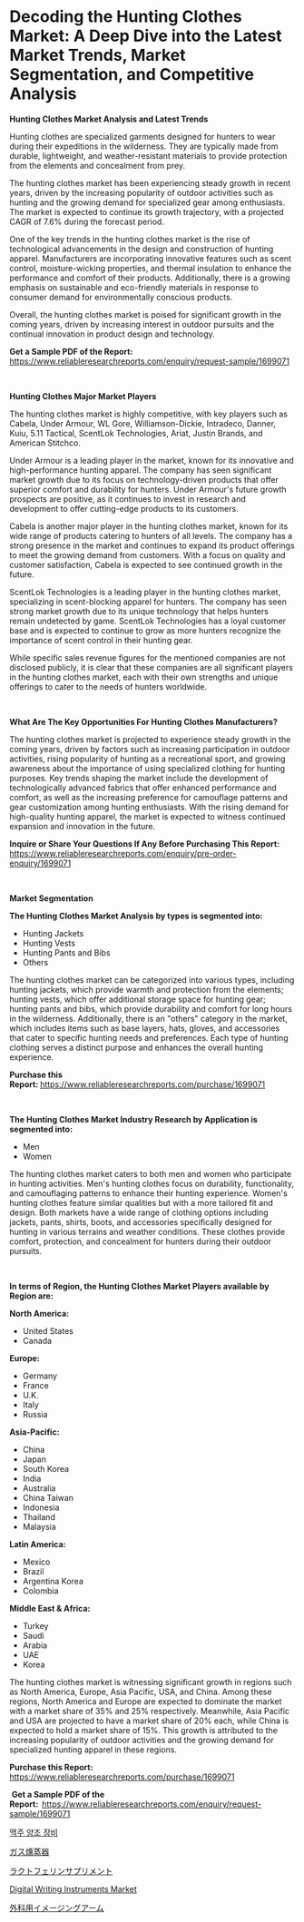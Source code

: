 <p><h1>Decoding the Hunting Clothes Market: A Deep Dive into the Latest Market Trends, Market Segmentation, and Competitive Analysis</h1></p><p><strong>Hunting Clothes Market Analysis and Latest Trends</strong></p>
<p><p>Hunting clothes are specialized garments designed for hunters to wear during their expeditions in the wilderness. They are typically made from durable, lightweight, and weather-resistant materials to provide protection from the elements and concealment from prey.</p><p>The hunting clothes market has been experiencing steady growth in recent years, driven by the increasing popularity of outdoor activities such as hunting and the growing demand for specialized gear among enthusiasts. The market is expected to continue its growth trajectory, with a projected CAGR of 7.6% during the forecast period.</p><p>One of the key trends in the hunting clothes market is the rise of technological advancements in the design and construction of hunting apparel. Manufacturers are incorporating innovative features such as scent control, moisture-wicking properties, and thermal insulation to enhance the performance and comfort of their products. Additionally, there is a growing emphasis on sustainable and eco-friendly materials in response to consumer demand for environmentally conscious products.</p><p>Overall, the hunting clothes market is poised for significant growth in the coming years, driven by increasing interest in outdoor pursuits and the continual innovation in product design and technology.</p></p>
<p><strong>Get a Sample PDF of the Report:&nbsp;</strong> <a href="https://www.reliableresearchreports.com/enquiry/request-sample/1699071">https://www.reliableresearchreports.com/enquiry/request-sample/1699071</a></p>
<p>&nbsp;</p>
<p><strong>Hunting Clothes Major Market Players</strong></p>
<p><p>The hunting clothes market is highly competitive, with key players such as Cabela, Under Armour, WL Gore, Williamson-Dickie, Intradeco, Danner, Kuiu, 5.11 Tactical, ScentLok Technologies, Ariat, Justin Brands, and American Stitchco. </p><p>Under Armour is a leading player in the market, known for its innovative and high-performance hunting apparel. The company has seen significant market growth due to its focus on technology-driven products that offer superior comfort and durability for hunters. Under Armour's future growth prospects are positive, as it continues to invest in research and development to offer cutting-edge products to its customers.</p><p>Cabela is another major player in the hunting clothes market, known for its wide range of products catering to hunters of all levels. The company has a strong presence in the market and continues to expand its product offerings to meet the growing demand from customers. With a focus on quality and customer satisfaction, Cabela is expected to see continued growth in the future.</p><p>ScentLok Technologies is a leading player in the hunting clothes market, specializing in scent-blocking apparel for hunters. The company has seen strong market growth due to its unique technology that helps hunters remain undetected by game. ScentLok Technologies has a loyal customer base and is expected to continue to grow as more hunters recognize the importance of scent control in their hunting gear.</p><p>While specific sales revenue figures for the mentioned companies are not disclosed publicly, it is clear that these companies are all significant players in the hunting clothes market, each with their own strengths and unique offerings to cater to the needs of hunters worldwide.</p></p>
<p>&nbsp;</p>
<p><strong>What Are The Key Opportunities For Hunting Clothes Manufacturers?</strong></p>
<p><p>The hunting clothes market is projected to experience steady growth in the coming years, driven by factors such as increasing participation in outdoor activities, rising popularity of hunting as a recreational sport, and growing awareness about the importance of using specialized clothing for hunting purposes. Key trends shaping the market include the development of technologically advanced fabrics that offer enhanced performance and comfort, as well as the increasing preference for camouflage patterns and gear customization among hunting enthusiasts. With the rising demand for high-quality hunting apparel, the market is expected to witness continued expansion and innovation in the future.</p></p>
<p><strong>Inquire or Share Your Questions If Any Before Purchasing This Report:</strong> <a href="https://www.reliableresearchreports.com/enquiry/pre-order-enquiry/1699071">https://www.reliableresearchreports.com/enquiry/pre-order-enquiry/1699071</a></p>
<p>&nbsp;</p>
<p><strong>Market Segmentation</strong></p>
<p><strong>The Hunting Clothes Market Analysis by types is segmented into:</strong></p>
<p><ul><li>Hunting Jackets</li><li>Hunting Vests</li><li>Hunting Pants and Bibs</li><li>Others</li></ul></p>
<p><p>The hunting clothes market can be categorized into various types, including hunting jackets, which provide warmth and protection from the elements; hunting vests, which offer additional storage space for hunting gear; hunting pants and bibs, which provide durability and comfort for long hours in the wilderness. Additionally, there is an "others" category in the market, which includes items such as base layers, hats, gloves, and accessories that cater to specific hunting needs and preferences. Each type of hunting clothing serves a distinct purpose and enhances the overall hunting experience.</p></p>
<p><strong>Purchase this Report:&nbsp;</strong><a href="https://www.reliableresearchreports.com/purchase/1699071">https://www.reliableresearchreports.com/purchase/1699071</a></p>
<p>&nbsp;</p>
<p><strong>The Hunting Clothes Market Industry Research by Application is segmented into:</strong></p>
<p><ul><li>Men</li><li>Women</li></ul></p>
<p><p>The hunting clothes market caters to both men and women who participate in hunting activities. Men's hunting clothes focus on durability, functionality, and camouflaging patterns to enhance their hunting experience. Women's hunting clothes feature similar qualities but with a more tailored fit and design. Both markets have a wide range of clothing options including jackets, pants, shirts, boots, and accessories specifically designed for hunting in various terrains and weather conditions. These clothes provide comfort, protection, and concealment for hunters during their outdoor pursuits.</p></p>
<p>&nbsp;</p>
<p><strong>In terms of Region, the Hunting Clothes Market Players available by Region are:</strong></p>
<p>
    <p> <strong> North America: </strong>
        <ul>
            <li>United States</li>
            <li>Canada</li>
        </ul>
        </p> 
    <p> <strong> Europe: </strong>
        <ul>
            <li>Germany</li>
            <li>France</li>
            <li>U.K.</li>
            <li>Italy</li>
            <li>Russia</li>
        </ul>
        </p> 
    <p> <strong> Asia-Pacific: </strong>
        <ul>
            <li>China</li>
            <li>Japan</li>
            <li>South Korea</li>
            <li>India</li>
            <li>Australia</li>
            <li>China Taiwan</li>
            <li>Indonesia</li>
            <li>Thailand</li>
            <li>Malaysia</li>
        </ul>
        </p> 
    <p> <strong> Latin America: </strong>
        <ul>
            <li>Mexico</li>
            <li>Brazil</li>
            <li>Argentina Korea</li>
            <li>Colombia</li>
        </ul>
        </p> 
    <p> <strong> Middle East & Africa: </strong>
        <ul>
            <li>Turkey</li>
            <li>Saudi</li>
            <li>Arabia</li>
            <li>UAE</li>
            <li>Korea</li>
        </ul>
    </p>
    </p>
<p><p>The hunting clothes market is witnessing significant growth in regions such as North America, Europe, Asia Pacific, USA, and China. Among these regions, North America and Europe are expected to dominate the market with a market share of 35% and 25% respectively. Meanwhile, Asia Pacific and USA are projected to have a market share of 20% each, while China is expected to hold a market share of 15%. This growth is attributed to the increasing popularity of outdoor activities and the growing demand for specialized hunting apparel in these regions.</p></p>
<p><strong>Purchase this Report: </strong><a href="https://www.reliableresearchreports.com/purchase/1699071">https://www.reliableresearchreports.com/purchase/1699071</a></p>
<p>&nbsp;<strong>Get a Sample PDF of the Report:&nbsp;&nbsp;</strong><a href="https://www.reliableresearchreports.com/enquiry/request-sample/1699071">https://www.reliableresearchreports.com/enquiry/request-sample/1699071</a></p>
<p><strong></strong></p>
<p><p><a href="https://github.com/khytkeqagplkzqvh/Market-Research-Report-List-1/blob/main/46829542845.md">맥주 양조 장비</a></p><p><a href="https://medium.com/@lindakreitz2023/%E3%82%AC%E3%82%B9%E3%83%95%E3%83%9F%E3%82%B2%E3%83%BC%E3%82%B7%E3%83%A7%E3%83%B3%E5%B8%82%E5%A0%B4%E3%81%AE%E6%B4%9E%E5%AF%9F-%E5%B8%82%E5%A0%B4%E3%83%88%E3%83%AC%E3%83%B3%E3%83%89-%E6%88%90%E9%95%B7-2024%E5%B9%B4%E3%81%8B%E3%82%892031%E5%B9%B4%E3%81%BE%E3%81%A7%E3%81%AE%E4%BA%88%E6%B8%AC-0697108bd26e">ガス燻蒸器</a></p><p><a href="https://github.com/xemfu2379520/Market-Research-Report-List-1/blob/main/78087223212.md">ラクトフェリンサプリメント</a></p><p><a href="https://github.com/Airanohannonzb68e5pb53oc1/Market-Research-Report-List-1/blob/main/digital-writing-instruments-market.md">Digital Writing Instruments Market</a></p><p><a href="https://github.com/bucuel854722/Market-Research-Report-List-1/blob/main/27127443213.md">外科用イメージングアーム</a></p></p>